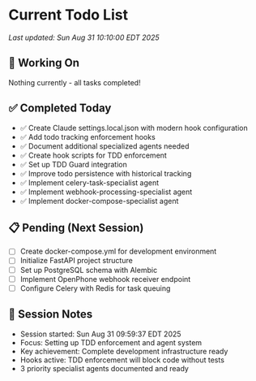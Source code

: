 # Current Todo List
*Last updated: Sun Aug 31 10:10:00 EDT 2025*

## 🚀 Working On
Nothing currently - all tasks completed!

## ✅ Completed Today
- ✅ Create Claude settings.local.json with modern hook configuration
- ✅ Add todo tracking enforcement hooks
- ✅ Document additional specialized agents needed
- ✅ Create hook scripts for TDD enforcement
- ✅ Set up TDD Guard integration
- ✅ Improve todo persistence with historical tracking
- ✅ Implement celery-task-specialist agent
- ✅ Implement webhook-processing-specialist agent
- ✅ Implement docker-compose-specialist agent

## 📋 Pending (Next Session)
- [ ] Create docker-compose.yml for development environment
- [ ] Initialize FastAPI project structure
- [ ] Set up PostgreSQL schema with Alembic
- [ ] Implement OpenPhone webhook receiver endpoint
- [ ] Configure Celery with Redis for task queuing

## 📝 Session Notes
- Session started: Sun Aug 31 09:59:37 EDT 2025
- Focus: Setting up TDD enforcement and agent system
- Key achievement: Complete development infrastructure ready
- Hooks active: TDD enforcement will block code without tests
- 3 priority specialist agents documented and ready
